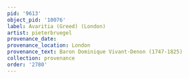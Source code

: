 ```yaml
---
pid: '9613'
object_pid: '10076'
label: Avaritia (Greed) (London)
artist: pieterbruegel
provenance_date:
provenance_location: London
provenance_text: Baron Dominique Vivant-Denon (1747-1825)
collection: provenance
order: '2780'
---
```

